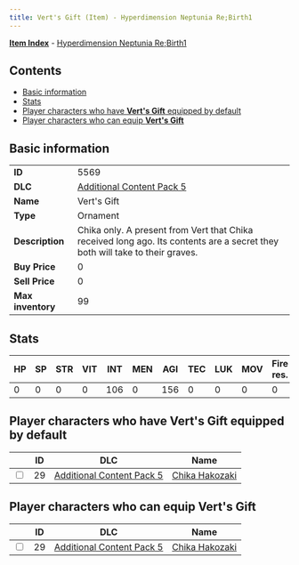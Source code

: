 ```yaml
---
title: Vert's Gift (Item) - Hyperdimension Neptunia Re;Birth1
---
```


[**Item Index**](/neptunia/rb1/item/index.html) - [Hyperdimension Neptunia Re;Birth1](/neptunia/rb1)

## Contents

- [Basic information](#basic-information)
- [Stats](#stats)
- [Player characters who have **Vert's Gift** equipped by default](#player-characters-who-have-verts-gift-equipped-by-default)
- [Player characters who can equip **Vert's Gift**](#player-characters-who-can-equip-verts-gift)

## Basic information

|   |   |
| -- | -- |
| **ID** | 5569 |
| **DLC** | [Additional Content Pack 5](/neptunia/rb1/dlc/14-pack5.html) |
| **Name** | Vert's Gift |
| **Type** | Ornament |
| **Description** | Chika only. A present from Vert that Chika received long ago. Its contents are a secret they both will take to their graves. |
| **Buy Price** | 0 |
| **Sell Price** | 0 |
| **Max inventory** | 99 |


## Stats

| HP | SP | STR | VIT | INT | MEN | AGI | TEC | LUK | MOV | Fire res. | Ice res. | Wind res. | Lightning res. |
| -- | -- | --- | --- | --- | --- | --- | --- | --- | --- | --------- | -------- | --------- | -------------- |
| 0 | 0 | 0 | 0 | 106 | 0 | 156 | 0 | 0 | 0 | 0 | 0 | 0 | 0 |


## Player characters who have **Vert's Gift** equipped by default

|    | ID | DLC | Name |
| -- | -- | --- | ---- |
| <input type="checkbox" id="rb1-player-14-29" class="trackbox" /> | 29 | [Additional Content Pack 5](/neptunia/rb1/dlc/14-pack5.html) | [Chika Hakozaki](/neptunia/rb1/player/14-29-chika-hakozaki.html) |


## Player characters who can equip **Vert's Gift**

|    | ID | DLC | Name |
| -- | -- | --- | ---- |
| <input type="checkbox" id="rb1-player-14-29" class="trackbox" /> | 29 | [Additional Content Pack 5](/neptunia/rb1/dlc/14-pack5.html) | [Chika Hakozaki](/neptunia/rb1/player/14-29-chika-hakozaki.html) |
